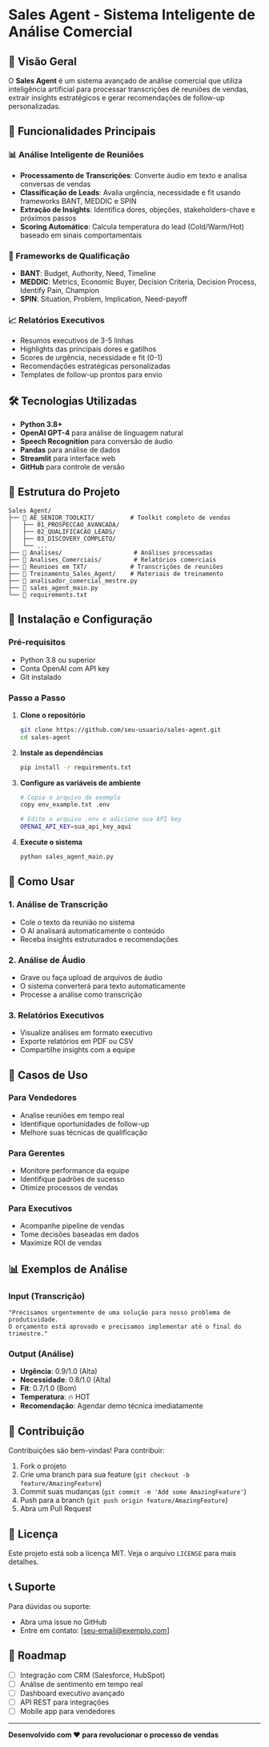 # Sales Agent - Sistema Inteligente de Análise Comercial

## 🎯 Visão Geral

O **Sales Agent** é um sistema avançado de análise comercial que utiliza inteligência artificial para processar transcrições de reuniões de vendas, extrair insights estratégicos e gerar recomendações de follow-up personalizadas.

## 🚀 Funcionalidades Principais

### 📊 Análise Inteligente de Reuniões
- **Processamento de Transcrições**: Converte áudio em texto e analisa conversas de vendas
- **Classificação de Leads**: Avalia urgência, necessidade e fit usando frameworks BANT, MEDDIC e SPIN
- **Extração de Insights**: Identifica dores, objeções, stakeholders-chave e próximos passos
- **Scoring Automático**: Calcula temperatura do lead (Cold/Warm/Hot) baseado em sinais comportamentais

### 🎯 Frameworks de Qualificação
- **BANT**: Budget, Authority, Need, Timeline
- **MEDDIC**: Metrics, Economic Buyer, Decision Criteria, Decision Process, Identify Pain, Champion
- **SPIN**: Situation, Problem, Implication, Need-payoff

### 📈 Relatórios Executivos
- Resumos executivos de 3-5 linhas
- Highlights das principais dores e gatilhos
- Scores de urgência, necessidade e fit (0-1)
- Recomendações estratégicas personalizadas
- Templates de follow-up prontos para envio

## 🛠️ Tecnologias Utilizadas

- **Python 3.8+**
- **OpenAI GPT-4** para análise de linguagem natural
- **Speech Recognition** para conversão de áudio
- **Pandas** para análise de dados
- **Streamlit** para interface web
- **GitHub** para controle de versão

## 📁 Estrutura do Projeto

```
Sales Agent/
├── 📁 AE_SENIOR_TOOLKIT/          # Toolkit completo de vendas
│   ├── 01_PROSPECCAO_AVANCADA/
│   ├── 02_QUALIFICACAO_LEADS/
│   ├── 03_DISCOVERY_COMPLETO/
│   └── ...
├── 📁 Analises/                    # Análises processadas
├── 📁 Analises_Comerciais/         # Relatórios comerciais
├── 📁 Reunioes em TXT/            # Transcrições de reuniões
├── 📁 Treinamento_Sales_Agent/    # Materiais de treinamento
├── 🐍 analisador_comercial_mestre.py
├── 🐍 sales_agent_main.py
└── 📄 requirements.txt
```

## 🚀 Instalação e Configuração

### Pré-requisitos
- Python 3.8 ou superior
- Conta OpenAI com API key
- Git instalado

### Passo a Passo

1. **Clone o repositório**
   ```bash
   git clone https://github.com/seu-usuario/sales-agent.git
   cd sales-agent
   ```

2. **Instale as dependências**
   ```bash
   pip install -r requirements.txt
   ```

3. **Configure as variáveis de ambiente**
   ```bash
   # Copie o arquivo de exemplo
   copy env_example.txt .env
   
   # Edite o arquivo .env e adicione sua API key
   OPENAI_API_KEY=sua_api_key_aqui
   ```

4. **Execute o sistema**
   ```bash
   python sales_agent_main.py
   ```

## 📖 Como Usar

### 1. Análise de Transcrição
- Cole o texto da reunião no sistema
- O AI analisará automaticamente o conteúdo
- Receba insights estruturados e recomendações

### 2. Análise de Áudio
- Grave ou faça upload de arquivos de áudio
- O sistema converterá para texto automaticamente
- Processe a análise como transcrição

### 3. Relatórios Executivos
- Visualize análises em formato executivo
- Exporte relatórios em PDF ou CSV
- Compartilhe insights com a equipe

## 🎯 Casos de Uso

### Para Vendedores
- Analise reuniões em tempo real
- Identifique oportunidades de follow-up
- Melhore suas técnicas de qualificação

### Para Gerentes
- Monitore performance da equipe
- Identifique padrões de sucesso
- Otimize processos de vendas

### Para Executivos
- Acompanhe pipeline de vendas
- Tome decisões baseadas em dados
- Maximize ROI de vendas

## 📊 Exemplos de Análise

### Input (Transcrição)
```
"Precisamos urgentemente de uma solução para nosso problema de produtividade. 
O orçamento está aprovado e precisamos implementar até o final do trimestre."
```

### Output (Análise)
- **Urgência**: 0.9/1.0 (Alta)
- **Necessidade**: 0.8/1.0 (Alta)
- **Fit**: 0.7/1.0 (Bom)
- **Temperatura**: 🔥 HOT
- **Recomendação**: Agendar demo técnica imediatamente

## 🤝 Contribuição

Contribuições são bem-vindas! Para contribuir:

1. Fork o projeto
2. Crie uma branch para sua feature (`git checkout -b feature/AmazingFeature`)
3. Commit suas mudanças (`git commit -m 'Add some AmazingFeature'`)
4. Push para a branch (`git push origin feature/AmazingFeature`)
5. Abra um Pull Request

## 📝 Licença

Este projeto está sob a licença MIT. Veja o arquivo `LICENSE` para mais detalhes.

## 📞 Suporte

Para dúvidas ou suporte:
- Abra uma issue no GitHub
- Entre em contato: [seu-email@exemplo.com]

## 🎯 Roadmap

- [ ] Integração com CRM (Salesforce, HubSpot)
- [ ] Análise de sentimento em tempo real
- [ ] Dashboard executivo avançado
- [ ] API REST para integrações
- [ ] Mobile app para vendedores

---

**Desenvolvido com ❤️ para revolucionar o processo de vendas**